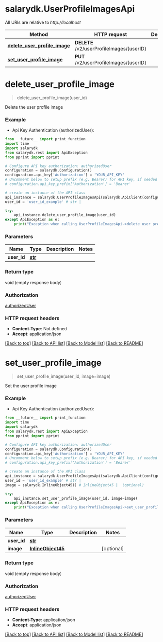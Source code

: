 # salarydk.UserProfileImagesApi

All URIs are relative to *http://localhost*

Method | HTTP request | Description
------------- | ------------- | -------------
[**delete_user_profile_image**](UserProfileImagesApi.md#delete_user_profile_image) | **DELETE** /v2/userProfileImages/{userID} | 
[**set_user_profile_image**](UserProfileImagesApi.md#set_user_profile_image) | **PUT** /v2/userProfileImages/{userID} | 


# **delete_user_profile_image**
> delete_user_profile_image(user_id)



Delete the user profile image

### Example

* Api Key Authentication (authorizedUser): 
```python
from __future__ import print_function
import time
import salarydk
from salarydk.rest import ApiException
from pprint import pprint

# Configure API key authorization: authorizedUser
configuration = salarydk.Configuration()
configuration.api_key['Authorization'] = 'YOUR_API_KEY'
# Uncomment below to setup prefix (e.g. Bearer) for API key, if needed
# configuration.api_key_prefix['Authorization'] = 'Bearer'

# create an instance of the API class
api_instance = salarydk.UserProfileImagesApi(salarydk.ApiClient(configuration))
user_id = 'user_id_example' # str | 

try:
    api_instance.delete_user_profile_image(user_id)
except ApiException as e:
    print("Exception when calling UserProfileImagesApi->delete_user_profile_image: %s\n" % e)
```

### Parameters

Name | Type | Description  | Notes
------------- | ------------- | ------------- | -------------
 **user_id** | [**str**](.md)|  | 

### Return type

void (empty response body)

### Authorization

[authorizedUser](../README.md#authorizedUser)

### HTTP request headers

 - **Content-Type**: Not defined
 - **Accept**: application/json

[[Back to top]](#) [[Back to API list]](../README.md#documentation-for-api-endpoints) [[Back to Model list]](../README.md#documentation-for-models) [[Back to README]](../README.md)

# **set_user_profile_image**
> set_user_profile_image(user_id, image=image)



Set the user profile image

### Example

* Api Key Authentication (authorizedUser): 
```python
from __future__ import print_function
import time
import salarydk
from salarydk.rest import ApiException
from pprint import pprint

# Configure API key authorization: authorizedUser
configuration = salarydk.Configuration()
configuration.api_key['Authorization'] = 'YOUR_API_KEY'
# Uncomment below to setup prefix (e.g. Bearer) for API key, if needed
# configuration.api_key_prefix['Authorization'] = 'Bearer'

# create an instance of the API class
api_instance = salarydk.UserProfileImagesApi(salarydk.ApiClient(configuration))
user_id = 'user_id_example' # str | 
image = salarydk.InlineObject45() # InlineObject45 |  (optional)

try:
    api_instance.set_user_profile_image(user_id, image=image)
except ApiException as e:
    print("Exception when calling UserProfileImagesApi->set_user_profile_image: %s\n" % e)
```

### Parameters

Name | Type | Description  | Notes
------------- | ------------- | ------------- | -------------
 **user_id** | [**str**](.md)|  | 
 **image** | [**InlineObject45**](InlineObject45.md)|  | [optional] 

### Return type

void (empty response body)

### Authorization

[authorizedUser](../README.md#authorizedUser)

### HTTP request headers

 - **Content-Type**: application/json
 - **Accept**: application/json

[[Back to top]](#) [[Back to API list]](../README.md#documentation-for-api-endpoints) [[Back to Model list]](../README.md#documentation-for-models) [[Back to README]](../README.md)

